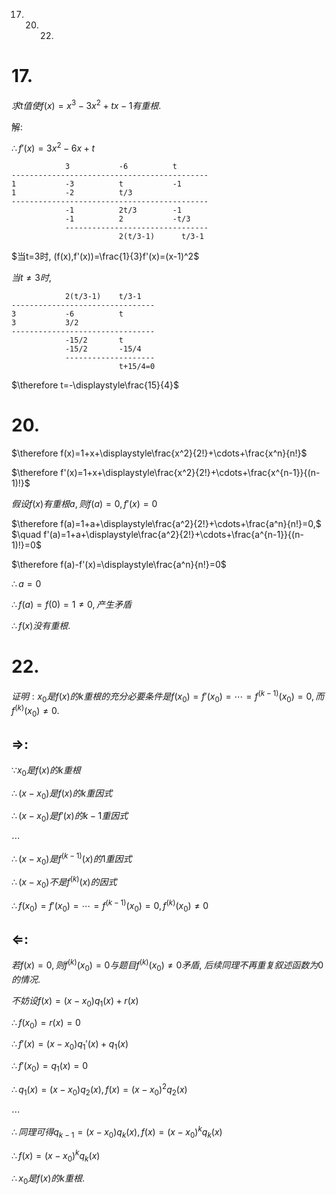 17. 20. 22. 

# 17.

$求t值使f(x)=x^3-3x^2+tx-1有重根.$

解:

$\therefore f'(x)=3x^2-6x+t$

                3           -6          t
    --------------------------------------------
    1           -3          t           -1
    1           -2          t/3
    --------------------------------------------
                -1          2t/3        -1
                -1          2           -t/3
                --------------------------------
                            2(t/3-1)      t/3-1

$当t=3时, (f(x),f'(x))=\frac{1}{3}f'(x)=(x-1)^2$

$当t\neq 3时,$

                2(t/3-1)    t/3-1
    --------------------------------
    3           -6          t
    3           3/2
    --------------------------------
                -15/2       t
                -15/2       -15/4
                --------------------
                            t+15/4=0
                
$\therefore t=-\displaystyle\frac{15}{4}$

# 20.

$\therefore f(x)=1+x+\displaystyle\frac{x^2}{2!}+\cdots+\frac{x^n}{n!}$

$\therefore f'(x)=1+x+\displaystyle\frac{x^2}{2!}+\cdots+\frac{x^{n-1}}{(n-1)!}$

$假设f(x)有重根a,则f(a)=0, f'(x)=0$

$\therefore f(a)=1+a+\displaystyle\frac{a^2}{2!}+\cdots+\frac{a^n}{n!}=0,$
$\quad f'(a)=1+a+\displaystyle\frac{a^2}{2!}+\cdots+\frac{a^{n-1}}{(n-1)!}=0$

$\therefore f(a)-f'(x)=\displaystyle\frac{a^n}{n!}=0$

$\therefore a=0$

$\therefore f(a)=f(0)=1 \neq 0, 产生矛盾$

$\therefore f(x)没有重根.$


# 22.

$证明: x_0是f(x)的k重根的充分必要条件是f(x_0)=f'(x_0)=\cdots =f^{(k-1)}(x_0)=0, 而f^{(k)}(x_0)\neq 0.$

## $\Rightarrow$:

$\because x_0是f(x)的k重根$

$\therefore (x-x_0)是f(x)的k重因式$

$\therefore (x-x_0)是f'(x)的k-1重因式$

$\cdots$

$\therefore (x-x_0)是f^{(k-1)}(x)的1重因式$

$\therefore (x-x_0)不是f^{(k)}(x)的因式$

$\therefore f(x_0)=f'(x_0)=\cdots=f^{(k-1)}(x_0)=0, f^{(k)}(x_0)\neq 0$

## $\Leftarrow$:

$若f(x)=0, 则f^{(k)}(x_0)=0与题目f^{(k)}(x_0)\neq0矛盾,$
$后续同理不再重复叙述函数为0的情况.$

$不妨设f(x)=(x-x_0)q_1(x)+r(x)$

$\therefore f(x_0)=r(x)=0$

$\therefore f'(x)=(x-x_0)q_1'(x)+q_1(x)$

$\therefore f'(x_0)=q_1(x)=0$

$\therefore q_1(x)=(x-x_0)q_2(x), f(x)=(x-x_0)^2q_2(x)$

$\cdots$

$\therefore 同理可得q_{k-1}=(x-x_0)q_k(x), f(x)=(x-x_0)^kq_k(x)$

$\therefore f(x)=(x-x_0)^kq_k(x)$

$\therefore x_0是f(x)的k重根.$